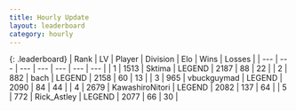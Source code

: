 ```yaml
---
title: Hourly Update
layout: leaderboard
category: hourly
---
```


{: .leaderboard}
| Rank | LV | Player | Division | Elo | Wins | Losses |
| --- | --- | --- | --- | --- | --- | --- |
| <span data-change="0">1</span> | 1513 | <span title="ID: 353063">Sktima</span> | LEGEND | <span data-change="0">2187</span> | <span data-change="0">88</span> | <span data-change="0">22</span> |
| <span data-change="0">2</span> | 882 | <span title="ID: 281795">bach</span> | LEGEND | <span data-change="0">2158</span> | <span data-change="0">60</span> | <span data-change="0">13</span> |
| <span data-change="2">3</span> | 965 | <span title="ID: 418052">vbuckguymad</span> | LEGEND | <span data-change="8">2090</span> | <span data-change="1">84</span> | <span data-change="0">44</span> |
| <span data-change="0">4</span> | 2679 | <span title="ID: 164871">KawashiroNitori</span> | LEGEND | <span data-change="0">2082</span> | <span data-change="0">137</span> | <span data-change="0">64</span> |
| <span data-change="-2">5</span> | 772 | <span title="ID: 466583">Rick_Astley</span> | LEGEND | <span data-change="-28">2077</span> | <span data-change="0">66</span> | <span data-change="2">30</span> |